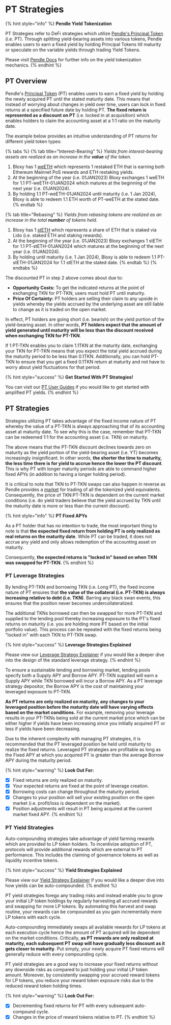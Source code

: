 # PT Strategies

{% hint style="info" %}
**Pendle Yield Tokenization**

PT Strategies refer to DeFi strategies which utilize [Pendle's Principal Token](https://docs.pendle.finance/ProtocolMechanics/YieldTokenization/PT) (i.e. PT). Through splitting yield-bearing assets into various tokens, Pendle enables users to earn a fixed yield by holding Principal Tokens till maturity or speculate on the variable yields through trading Yield Tokens.

Please visit [Pendle Docs](https://docs.pendle.finance/Introduction) for further info on the yield tokenization mechanics.
{% endhint %}

## PT Overview

Pendle's [Principal Token](https://docs.pendle.finance/ProtocolMechanics/YieldTokenization/PT) (PT) enables users to earn a fixed yield by holding the newly acquired PT until the stated maturity date. This means that instead of worrying about changes in yield over time, users can lock in fixed returns at a specified future date by holding PT. **The fixed return is represented as a discount on PT** (i.e. locked in at acquisition) which enables holders to claim the accounting asset at a 1:1 ratio on the maturity date.

The example below provides an intuitive understanding of PT returns for different yield token types:

{% tabs %}
{% tab title="Interest-Bearing" %}
_Yields from interest-bearing assets are realized as an increase in the **value** of the token._

1. Bloxy has 1 [weETH](https://etherfi.gitbook.io/etherfi/ether.fi-whitepaper/eth-re-staking) which represents 1 restaked ETH that is earning both Ethereum Mainnet PoS rewards and ETH restaking yields.
2. At the beginning of the year (i.e. 01JAN2023) Bloxy exchanges 1 weETH for 1.1 PT-weETH-01JAN2024 which matures at the beginning of the next year (i.e. 01JAN2024).
3. By holding 1.1 PT-weETH-01JAN2024 until maturity (i.e. 1 Jan 2024), Bloxy is able to redeem 1.1 ETH worth of PT-weETH at the stated date.
{% endtab %}

{% tab title="Rebasing" %}
_Yields from rebasing tokens are realized as an increase in the total **number** of tokens held._

1. Bloxy has 1 [stETH](https://help.lido.fi/en/articles/5230610-what-is-steth) which represents a share of ETH that is staked via Lido (i.e. staked ETH and staking rewards).
2. At the beginning of the year (i.e. 01JAN2023) Bloxy exchanges 1 stETH for 1.1 PT-stETH-01JAN2024 which matures at the beginning of the next year (i.e. 01JAN2024).
3. By holding until maturity (i.e. 1 Jan 2024), Bloxy is able to redeem 1.1 PT-stETH-01JAN2024 for 1.1 stETH at the stated date.
{% endtab %}
{% endtabs %}

The discounted PT in step 2 above comes about due to:

* **Opportunity Costs:** To get the indicated returns at the point of exchanging TKN for PT-TKN, users must hold PT until maturity.&#x20;
* **Price Of Certainty:** PT holders are selling their claim to any upside in yields whereby the yields accrued by the underlying asset are still liable to change as it is traded on the open market.

In effect, PT holders are going short (i.e. bearish) on the yield portion of the yield-bearing asset. In other words, **PT holders expect that the amount of yield generated until maturity will be less than the discount received when exchanging TKN for PT-TKN**.&#x20;

If 1 PT-TKN enables you to claim 1.1TKN at the maturity date, exchanging your TKN for PT-TKN means that you expect the total yield accrued during the maturity period to be less than 0.1TKN. Additionally, you can hold PT-TKN to ensure that you get a fixed 0.1TKN return at maturity and not have to worry about yield fluctuations for that period.

{% hint style="success" %}
**Get Started With PT Strategies!**

You can visit our [PT User Guides](../../../factor-discover/factor-discover/pt-user-guides/) if you would like to get started with amplified PT yields.
{% endhint %}

## PT Strategies

Strategies utilizing PT takes advantage of the fixed income nature of PT whereby the value of a PT-TKN is always approaching that of its accounting asset at maturity date. To see why this is the case, remember that PT-TKN can be redeemed 1:1 for the accounting asset (i.e. TKN) on maturity.&#x20;

The above means that the PT-TKN discount declines towards zero on maturity as the yield portion of the yield-bearing asset (i.e. YT) becomes increasingly insignificant. In other words, **the shorter the time to maturity, the less time there is for yield to accrue hence the lower the PT discount**. This is why PT with longer maturity periods are able to command higher fixed APYs (in addition to having a longer holding period).

It is critical to note that TKN to PT-TKN swaps can also happen in reverse as Pendle provides a [market](https://app.pendle.finance/trade/markets) for trading of all the tokenized yield equivalents. Consequently, the price of TKN:PT-TKN is dependent on the current market conditions (i.e. do yield traders believe that the yield accrued by TKN until the maturity date is more or less than the current discount).

{% hint style="info" %}
**PT Fixed APYs**

As a PT holder that has no intention to trade, the most important thing to note is that **the expected fixed return from holding PT is only realized as real returns on the maturity date**. While PT can be traded, it does not accrue any yield and only allows redemption of the accounting asset on maturity.

Consequently, **the expected returns is "locked in" based on when TKN was swapped for PT-TKN**.
{% endhint %}

### PT Leverage Strategies

By lending PT-TKN and borrowing TKN (i.e. Long PT), the fixed income nature of PT ensures that **the value of the collateral (i.e. PT-TKN) is always increasing relative to debt (i.e. TKN)**. Barring any black swan events, this ensures that the position never becomes undercollateralized.

The additional TKNs borrowed can then be swapped for more PT-TKN and supplied to the lending pool thereby increasing exposure to the PT's fixed returns on maturity (i.e. you are holding more PT based on the initial portfolio value). This process can be repeated with the fixed returns being "locked in" with each TKN to PT-TKN swap.

{% hint style="success" %}
**Leverage Strategies Explained**

Please view our [Leverage Strategy Explainer](../leverage/) if you would like a deeper dive into the design of the standard leverage strategy.
{% endhint %}

To ensure a sustainable lending and borrowing market, lending pools specify both a Supply APY and Borrow APY. PT-TKN supplied will earn a Supply APY while TKN borrowed will incur a Borrow APY. As a PT leverage strategy depositor, the Borrow APY is the cost of maintaining your leveraged exposure to PT-TKN.&#x20;

**As PT returns are only realized on maturity, any changes to your leveraged position before the maturity date will have varying effects based on the market conditions.** For example, removing your leverage results in your PT-TKNs being sold at the current market price which can be either higher if yields have been increasing since you initially acquired PT or less if yields have been decreasing.

Due to the inherent complexity with managing PT strategies, it is recommended that the PT leveraged position be held until maturity to realize the fixed returns. Leveraged PT strategies are profitable as long as the Fixed APY at which you acquired PT is greater than the average Borrow APY during the maturity period.

{% hint style="warning" %}
**Look Out For:**

* [x] Fixed returns are only realized on maturity.
* [x] Your expected returns are fixed at the point of leverage creation.
* [x] Borrowing costs can change throughout the maturity period.
* [x] Changes to your position will sell your existing position on the open market (i.e. profit/loss is dependent on the market).
* [x] Position adjustments will result in PT being acquired at the current market fixed APY.
{% endhint %}

### PT Yield Strategies

Auto-compounding strategies take advantage of yield farming rewards which are provided to LP token holders. To incentivize adoption of PT, protocols will provide additional rewards which are external to PT performance. This includes the claiming of governance tokens as well as liquidity incentive tokens.

{% hint style="success" %}
**Yield Strategies Explained**

Please view our [Yield Strategy Explainer](../) if you would like a deeper dive into how yields can be auto-compounded.
{% endhint %}

PT yield strategies forego any trading risks and instead enable you to grow your initial LP token holdings by regularly harvesting all accrued rewards and swapping for more LP tokens. By automating this harvest and swap routine, your rewards can be compounded as you gain incrementally more LP tokens with each cycle.

Auto-compounding immediately swaps all available rewards for LP tokens at each execution cycle hence the amount of PT acquired will be dependent on the market conditions. Critically, **as PT rewards are only realized at maturity, each subsequent PT swap will have gradually less discount as it gets closer to maturity**. Put simply, your newly acquire PT fixed returns will generally reduce with every compounding cycle.

PT yield strategies are a good way to increase your fixed returns without any downside risks as compared to just holding your initial LP token amount. Moreover, by consistently swapping your accrued reward tokens for LP tokens, you reduce your reward token exposure risks due to the reduced reward token holding times.

{% hint style="warning" %}
**Look Out For:**

* [x] Decrementing fixed returns for PT with every subsequent auto-compound cycle.
* [x] Changes in the price of reward tokens relative to PT.
{% endhint %}
